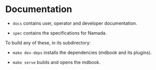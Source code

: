 # Documentation

- `docs` contains user, operator and developer documentation.

- `spec` contains the specifications for Namada.

To build any of these, in its subdirectory:

- `make dev-deps` installs the dependencies (mdbook and its plugins).

- `make serve` builds and opens the mdbook.
